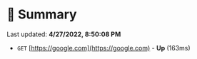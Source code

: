 # 📖 Summary
Last updated: **4/27/2022, 8:50:08 PM**

- `GET` [https://google.com](https://google.com) - **Up** (163ms)
